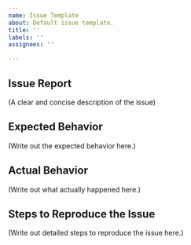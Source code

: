 ```yaml
---
name: Issue Template
about: Default issue template.
title: ''
labels: ''
assignees: ''

---
```


## Issue Report

(A clear and concise description of the issue)

## Expected Behavior

(Write out the expected behavior here.)

## Actual Behavior

(Write out what actually happened here.)

## Steps to Reproduce the Issue

(Write out detailed steps to reproduce the issue here.)
